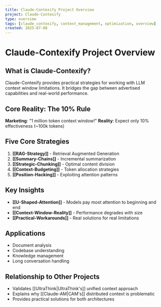 ```yaml
---
title: Claude-Contexify Project Overview
project: Claude-Contexify
type: overview
tags: [claude_contexify, context_management, optimization, overview]
created: 2025-07-08
---
```


# Claude-Contexify Project Overview

## What is Claude-Contexify?

Claude-Contexify provides practical strategies for working with LLM context window limitations. It bridges the gap between advertised capabilities and real-world performance.

## Core Reality: The 10% Rule

**Marketing**: "1 million token context window!"
**Reality**: Expect only 10% effectiveness (~100k tokens)

## Five Core Strategies

1. **[[RAG-Strategy]]** - Retrieval Augmented Generation
2. **[[Summary-Chains]]** - Incremental summarization
3. **[[Strategic-Chunking]]** - Optimal content division
4. **[[Context-Budgeting]]** - Token allocation strategies
5. **[[Position-Hacking]]** - Exploiting attention patterns

## Key Insights

- **[[U-Shaped-Attention]]** - Models pay most attention to beginning and end
- **[[Context-Window-Reality]]** - Performance degrades with size
- **[[Practical-Workarounds]]** - Real solutions for real limitations

## Applications

- Document analysis
- Codebase understanding
- Knowledge management
- Long conversation handling

## Relationship to Other Projects

- Validates [[UltraThink|UltraThink's]] unified context approach
- Explains why [[Claude-AM|CAM's]] distributed context is problematic
- Provides practical solutions for both architectures
